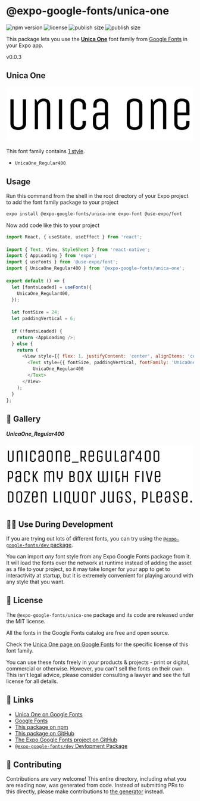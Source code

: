 # @expo-google-fonts/unica-one

![npm version](https://flat.badgen.net/npm/v/@expo-google-fonts/unica-one)
![license](https://flat.badgen.net/github/license/expo/google-fonts)
![publish size](https://flat.badgen.net/packagephobia/install/@expo-google-fonts/unica-one)
![publish size](https://flat.badgen.net/packagephobia/publish/@expo-google-fonts/unica-one)

This package lets you use the [**Unica One**](https://fonts.google.com/specimen/Unica+One) font family from [Google Fonts](https://fonts.google.com/) in your Expo app.

v0.0.3

## Unica One

![Unica One](./font-family.png)

This font family contains [1 style](#-gallery).

- `UnicaOne_Regular400`

## Usage

Run this command from the shell in the root directory of your Expo project to add the font family package to your project
```sh
expo install @expo-google-fonts/unica-one expo-font @use-expo/font
```

Now add code like this to your project
```js
import React, { useState, useEffect } from 'react';

import { Text, View, StyleSheet } from 'react-native';
import { AppLoading } from 'expo';
import { useFonts } from '@use-expo/font';
import { UnicaOne_Regular400 } from '@expo-google-fonts/unica-one';

export default () => {
  let [fontsLoaded] = useFonts({
    UnicaOne_Regular400,
  });

  let fontSize = 24;
  let paddingVertical = 6;

  if (!fontsLoaded) {
    return <AppLoading />;
  } else {
    return (
      <View style={{ flex: 1, justifyContent: 'center', alignItems: 'center' }}>
        <Text style={{ fontSize, paddingVertical, fontFamily: 'UnicaOne_Regular400' }}>
          UnicaOne_Regular400
        </Text>
      </View>
    );
  }
};

```

## 🔡 Gallery

##### UnicaOne_Regular400
![UnicaOne_Regular400](./5616e05bc01af9a3a0c6ab46088658b8dfa74ac2b709df893baaefaa711889ed.ttf.png)


## 👩‍💻 Use During Development

If you are trying out lots of different fonts, you can try using the [`@expo-google-fonts/dev` package](https://github.com/expo/google-fonts/tree/master/font-packages/dev#readme).

You can import *any* font style from any Expo Google Fonts package from it. It will load the fonts
over the network at runtime instead of adding the asset as a file to your project, so it may take longer
for your app to get to interactivity at startup, but it is extremely convenient
for playing around with any style that you want.

## 📖 License

The `@expo-google-fonts/unica-one` package and its code are released under the MIT license.

All the fonts in the Google Fonts catalog are free and open source.

Check the [Unica One page on Google Fonts](https://fonts.google.com/specimen/Unica+One) for the specific license of this font family.

You can use these fonts freely in your products & projects - print or digital, commercial or otherwise. However, you can't sell the fonts on their own. This isn't legal advice, please consider consulting a lawyer and see the full license for all details.

## 🔗 Links

- [Unica One on Google Fonts](https://fonts.google.com/specimen/Unica+One)
- [Google Fonts](https://fonts.google.com/)
- [This package on npm](https://www.npmjs.com/package/@expo-google-fonts/unica-one)
- [This package on GitHub](https://github.com/expo/google-fonts/tree/master/font-packages/unica-one)
- [The Expo Google Fonts project on GitHub](https://github.com/expo/google-fonts)
- [`@expo-google-fonts/dev` Devlopment Package](https://github.com/expo/google-fonts/tree/master/font-packages/dev)


## 🤝 Contributing

Contributions are very welcome! This entire directory, including what you are reading now, was generated from code. Instead of submitting PRs to this directly, please make contributions to [the generator](https://github.com/expo/google-fonts/tree/master/packages/generator) instead.
